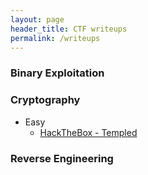```yaml
---
layout: page
header_title: CTF writeups
permalink: /writeups
---
```


### Binary Exploitation

### Cryptography
- Easy
    - [HackTheBox - Templed](./writeups/hackthebox/cryptography/Templed/Templed.md)

### Reverse Engineering

